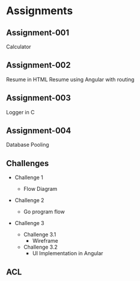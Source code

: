 # Assignments

## Assignment-001
Calculator

## Assignment-002
Resume in HTML
Resume using Angular with routing

## Assignment-003
Logger in C

## Assignment-004
Database Pooling

## Challenges
  * Challenge 1
    * Flow Diagram
    
  * Challenge 2
    * Go program flow
    
  * Challenge 3
    * Challenge 3.1
      * Wireframe
    * Challenge 3.2
      * UI Implementation in Angular
      
## ACL      
